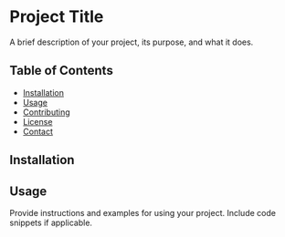 # Project Title

A brief description of your project, its purpose, and what it does.

## Table of Contents

- [Installation](#installation)
- [Usage](#usage)
- [Contributing](#contributing)
- [License](#license)
- [Contact](#contact)

## Installation


## Usage

Provide instructions and examples for using your project. Include code snippets if applicable.
